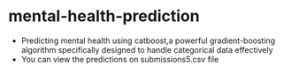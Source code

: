 # mental-health-prediction
- Predicting mental health using catboost,a powerful gradient-boosting algorithm specifically designed to handle categorical data effectively
- You can view the predictions on submissions5.csv file
